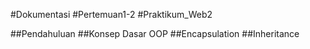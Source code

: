 ﻿#Dokumentasi
﻿#Pertemuan1-2
﻿#Praktikum_Web2

##Pendahuluan
##Konsep Dasar OOP
##Encapsulation
##Inheritance


